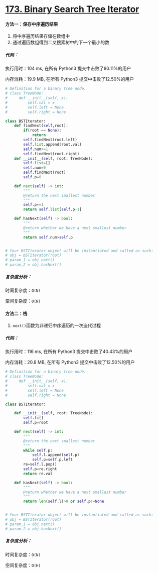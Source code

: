 # [173. Binary Search Tree Iterator](https://leetcode-cn.com/problems/binary-search-tree-iterator/)

#### 方法一：保存中序遍历结果

1. 将中序遍历结果存储在数组中
2. 通过遍历数组得到二叉搜索树中的下一个最小的数

##### 代码：

执行用时：104 ms, 在所有 Python3 提交中击败了80.11%的用户

内存消耗：19.9 MB, 在所有 Python3 提交中击败了12.50%的用户

```python
# Definition for a binary tree node.
# class TreeNode:
#     def __init__(self, x):
#         self.val = x
#         self.left = None
#         self.right = None

class BSTIterator:
    def findNext(self,root):
        if(root == None):
            return 
        self.findNext(root.left)
        self.list.append(root.val)
        self.num+=1
        self.findNext(root.right)
    def __init__(self, root: TreeNode):
        self.list=[]
        self.num=0
        self.findNext(root)
        self.p=0

    def next(self) -> int:
        """
        @return the next smallest number
        """
        self.p+=1
        return self.list[self.p-1]

    def hasNext(self) -> bool:
        """
        @return whether we have a next smallest number
        """
        return self.num>self.p


# Your BSTIterator object will be instantiated and called as such:
# obj = BSTIterator(root)
# param_1 = obj.next()
# param_2 = obj.hasNext()
```

##### 复杂度分析：

时间复杂度：`O(N)`

空间复杂度：`O(N)`

#### 方法二：栈

1. `next()`函数为非递归中序遍历的一次迭代过程

##### 代码：

执行用时：116 ms, 在所有 Python3 提交中击败了40.43%的用户

内存消耗：20.8 MB, 在所有 Python3 提交中击败了12.50%的用户

```python
# Definition for a binary tree node.
# class TreeNode:
#     def __init__(self, x):
#         self.val = x
#         self.left = None
#         self.right = None

class BSTIterator:

    def __init__(self, root: TreeNode):
        self.l=[]
        self.p=root

    def next(self) -> int:
        """
        @return the next smallest number
        """
        while self.p:
            self.l.append(self.p)
            self.p=self.p.left
        re=self.l.pop()
        self.p=re.right
        return re.val

    def hasNext(self) -> bool:
        """
        @return whether we have a next smallest number
        """
        return len(self.l)>0 or self.p!=None


# Your BSTIterator object will be instantiated and called as such:
# obj = BSTIterator(root)
# param_1 = obj.next()
# param_2 = obj.hasNext()
```

##### 复杂度分析：

时间复杂度：`O(N)`

空间复杂度：`O(H)`